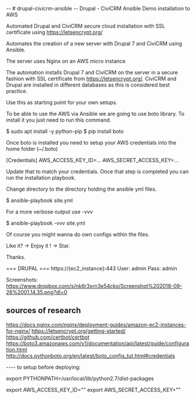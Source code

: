 -- # drupal-civicrm-ansible
-- Drupal - CiviCRM Ansible Demo installation to AWS

Automated Drupal and CiviCRM secure cloud installation with SSL certificate using https://letsencrypt.org/

Automates the creation of a new server with Drupal 7 and CiviCRM using Ansible.

The server uses Nginx on an AWS micro instance

The automation installs Drupal 7 and CiviCRM on the server in a secure fashion with SSL certificate from https://letsencrypt.org/.
CiviCRM and Drupal are installed in different databases as this is considered best practice.

Use this as starting point for your own setups.


To be able to use the AWS via Ansible we are going to use boto library. To install it you just need to run this command.

$ sudo apt install -y python-pip
$ pip install boto

Once boto is installed you need to setup your AWS credentials into the home folder (~/.boto)

[Credentials]
AWS_ACCESS_KEY_ID=...
AWS_SECRET_ACCESS_KEY=…

Update that to match your credentials.
Once that step is completed you can run the installation playbook.

Change directory to the directory holding the ansible yml files.

$ ansible-playbook site.yml

For a more verbose output use -vvv

$ ansible-playbook -vvv site.yml

Of course you might wanna do own configs within the files.

Like it? -> Enjoy it ! -> Star.

Thanks.

=== DRUPAL ===
https://{ec2_instance}:443
User: admin
Pass: admin

Screenshots:
https://www.dropbox.com/s/nk6r3xrn3e54cko/Screenshot%202018-09-26%2001.14.35.png?dl=0


## sources of research ##
https://docs.nginx.com/nginx/deployment-guides/amazon-ec2-instances-for-nginx/
https://letsencrypt.org/getting-started/
https://github.com/certbot/certbot
https://boto3.amazonaws.com/v1/documentation/api/latest/guide/configuration.html
http://docs.pythonboto.org/en/latest/boto_config_tut.html#credentials


---- to setup before deploying:

export PYTHONPATH=/usr/local/lib/python2.7/dist-packages

export AWS_ACCESS_KEY_ID=""
export AWS_SECRET_ACCESS_KEY=""
